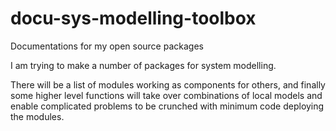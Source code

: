 # docu-sys-modelling-toolbox
Documentations for my open source packages

I am trying to make a number of packages for system modelling.

There will be a list of modules working as components for others, and finally some higher level functions will take over combinations of local models and enable complicated problems to be crunched with minimum code deploying the modules.

